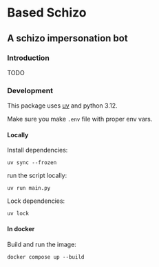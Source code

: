 # Based Schizo
## A schizo impersonation bot

### Introduction
TODO

### Development

This package uses [uv](https://docs.astral.sh/uv/) and python 3.12.

Make sure you make `.env` file with proper env vars.

#### Locally

Install dependencies:
```shell
uv sync --frozen
```

run the script locally:
```shell
uv run main.py
```

Lock dependencies:
```shell
uv lock
```

#### In docker

Build and run the image:
```shell
docker compose up --build
```
